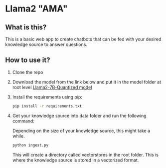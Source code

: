 # Llama2 "AMA"
## What is this?

This is a basic web app to create chatbots that can be fed with your desired knowledge source to answer questions.

## How to use it?

1. Clone the repo
2. Download the model from the link below and put it in the model folder at root level
[Llama2-7B-Quantized model](https://huggingface.co/TheBloke/Llama-2-7B-Chat-GGML/blob/main/llama-2-7b-chat.ggmlv3.q8_0.bin)
3. Install the requirements
    using pip:

    ```bash
    pip install -r requirements.txt
    ```

4. Get your knowledge source into data folder and run the following command:

    Depending on the size of your knowledge source, this might take a while.

    ```bash
    python ingest.py
    ```

    This will create a directory called vectorstores in the root folder. This is where the knowledge source is stored in a vectorized format.
